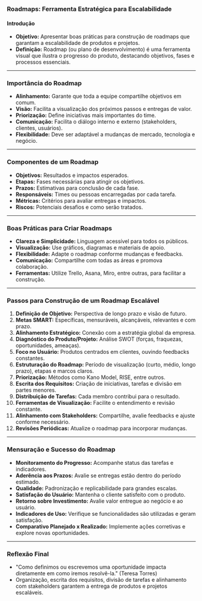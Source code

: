 ### Roadmaps: Ferramenta Estratégica para Escalabilidade

#### Introdução

- **Objetivo:** Apresentar boas práticas para construção de roadmaps que garantam a escalabilidade de produtos e projetos.
- **Definição:** Roadmap (ou plano de desenvolvimento) é uma ferramenta visual que ilustra o progresso do produto, destacando objetivos, fases e processos essenciais.

---

### Importância do Roadmap

- **Alinhamento:** Garante que toda a equipe compartilhe objetivos em comum.
- **Visão:** Facilita a visualização dos próximos passos e entregas de valor.
- **Priorização:** Define iniciativas mais importantes do time.
- **Comunicação:** Facilita o diálogo interno e externo (stakeholders, clientes, usuários).
- **Flexibilidade:** Deve ser adaptável a mudanças de mercado, tecnologia e negócio.

---

### Componentes de um Roadmap

- **Objetivos:** Resultados e impactos esperados.
- **Etapas:** Fases necessárias para atingir os objetivos.
- **Prazos:** Estimativas para conclusão de cada fase.
- **Responsáveis:** Times ou pessoas encarregadas por cada tarefa.
- **Métricas:** Critérios para avaliar entregas e impactos.
- **Riscos:** Potenciais desafios e como serão tratados.

---

### Boas Práticas para Criar Roadmaps

- **Clareza e Simplicidade:** Linguagem acessível para todos os públicos.
- **Visualização:** Use gráficos, diagramas e materiais de apoio.
- **Flexibilidade:** Adapte o roadmap conforme mudanças e feedbacks.
- **Comunicação:** Compartilhe com todas as áreas e promova colaboração.
- **Ferramentas:** Utilize Trello, Asana, Miro, entre outras, para facilitar a construção.

---

### Passos para Construção de um Roadmap Escalável

1. **Definição de Objetivo:** Perspectiva de longo prazo e visão de futuro.
2. **Metas SMART:** Específicas, mensuráveis, alcançáveis, relevantes e com prazo.
3. **Alinhamento Estratégico:** Conexão com a estratégia global da empresa.
4. **Diagnóstico do Produto/Projeto:** Análise SWOT (forças, fraquezas, oportunidades, ameaças).
5. **Foco no Usuário:** Produtos centrados em clientes, ouvindo feedbacks constantes.
6. **Estruturação do Roadmap:** Período de visualização (curto, médio, longo prazo), etapas e marcos claros.
7. **Priorização:** Métodos como Kano Model, RISE, entre outros.
8. **Escrita dos Requisitos:** Criação de iniciativas, tarefas e divisão em partes menores.
9. **Distribuição de Tarefas:** Cada membro contribui para o resultado.
10. **Ferramentas de Visualização:** Facilite o entendimento e revisão constante.
11. **Alinhamento com Stakeholders:** Compartilhe, avalie feedbacks e ajuste conforme necessário.
12. **Revisões Periódicas:** Atualize o roadmap para incorporar mudanças.

---

### Mensuração e Sucesso do Roadmap

- **Monitoramento do Progresso:** Acompanhe status das tarefas e indicadores.
- **Aderência aos Prazos:** Avalie se entregas estão dentro do período estimado.
- **Qualidade:** Padronização e replicabilidade para grandes escalas.
- **Satisfação do Usuário:** Mantenha o cliente satisfeito com o produto.
- **Retorno sobre Investimento:** Avalie valor entregue ao negócio e ao usuário.
- **Indicadores de Uso:** Verifique se funcionalidades são utilizadas e geram satisfação.
- **Comparativo Planejado x Realizado:** Implemente ações corretivas e explore novas oportunidades.

---

### Reflexão Final

- "Como definimos ou escrevemos uma oportunidade impacta diretamente em como iremos resolvê-la." (Teresa Torres)
- Organização, escrita dos requisitos, divisão de tarefas e alinhamento com stakeholders garantem a entrega de produtos e projetos escaláveis.
